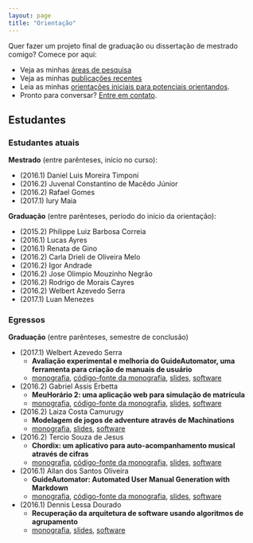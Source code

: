 ```yaml
---
layout: page
title: "Orientação"
---
```


Quer fazer um projeto final de graduação ou dissertação de mestrado comigo? Comece por aqui:

- Veja as minhas [áreas de pesquisa](pesquisa)
- Veja as minhas [publicações recentes](publications)
- Leia as minhas [orientações iniciais para potenciais orientandos](orientacoes).
- Pronto para conversar? [Entre em contato](contato).

## Estudantes

### Estudantes atuais

**Mestrado** (entre parênteses, início no curso):

- (2016.1) Daniel Luis Moreira Timponi
- (2016.2) Juvenal Constantino de Macêdo Júnior
- (2016.2) Rafael Gomes
- (2017.1) Iury Maia

**Graduação** (entre parênteses, período do início da orientação):

- (2015.2) Philippe Luiz Barbosa Correia
- (2016.1) Lucas Ayres
- (2016.1) Renata de Gino
- (2016.2) Carla Drieli de Oliveira Melo
- (2016.2) Igor Andrade
- (2016.2) Jose Olimpio Mouzinho Negrão
- (2016.2) Rodrigo de Morais Cayres
- (2016.2) Welbert Azevedo Serra
- (2017.1) Luan Menezes

### Egressos

**Graduação** (entre parênteses, semestre de conclusão)

- (2017.1) Welbert Azevedo Serra
  - **Avaliação experimental e melhoria do GuideAutomator, uma ferramenta para criação de manuais de usuário**
  - [monografia](https://repositorio.ufba.br/ri/handle/ri/24733), [código-fonte da monografia](https://www.sharelatex.com/read/fxpptyvhfftr), [slides](https://drive.google.com/open?id=0BxqQol81uO5Ud1Fra2ZQejVCb3RPRW9Ndnc0SW1CZzRYOWFF), [software](https://github.com/aside-ufba/guide-automator)
- (2016.2) Gabriel Assis Erbetta
  - **MeuHorário 2: uma aplicação web para simulação de matrícula**
  - [monografia](http://repositorio.ufba.br/ri/handle/ri/22939), [código-fonte da monografia](https://www.overleaf.com/read/srfvzchthhst), [slides](http://slides.com/gabrielerbetta/meuhorario-2), [software](https://github.com/gabrielerbetta/meuhorario2)
- (2016.2) Laiza Costa Camurugy
  - **Modelagem de jogos de adventure através de Machinations**
  - [monografia](http://repositorio.ufba.br/ri/handle/ri/22938), [slides]({{site.baseurl}}/files/monografia-laiza-slides.pdf), [software](https://github.com/fayalita/machinations_examples)
- (2016.2) Tercio Souza de Jesus
  - **Chordix: um aplicativo para auto-acompanhamento musical através de cifras**
  - [monografia](http://repositorio.ufba.br/ri/handle/ri/22942), [código-fonte da monografia](https://www.overleaf.com/read/bxxpxprzkhrj), [slides](http://slides.com/terciodejesus/chordix#/), [software](https://github.com/terciodejesus/chordix)
- (2016.1) Allan dos Santos Oliveira
    - **GuideAutomator: Automated User Manual Generation with Markdown**
    - [monografia](https://repositorio.ufba.br/ri/handle/ri/20947), [código-fonte da monografia](https://www.overleaf.com/read/ybbwpzjdwbtd), [slides]({{site.baseurl}}/files/orientacao/AllanDosSantosOliveira-slides.pdf), [software](https://github.com/Allan1/guide-automator)
- (2016.1) Dennis Lessa Dourado
    - **Recuperação da arquitetura de software usando algoritmos de agrupamento**
    - [monografia](https://repositorio.ufba.br/ri/handle/ri/20948), [slides]({{site.baseurl}}/files/orientacao/DennisLessaDourado-slides.pdf), [software](https://github.com/dennislessa/conversor_rmc)


<!--
Mestrado:

- (2016.1) André Melhor Miranda
- (2015.1) Vagner da Silva Amaral
- (2016.1) Álamo Carlos Cruz da Silva
- (2016.1) Tamires Alves

Graduação

- (2015.2) Rafael Velasco Dias Muller
-->
